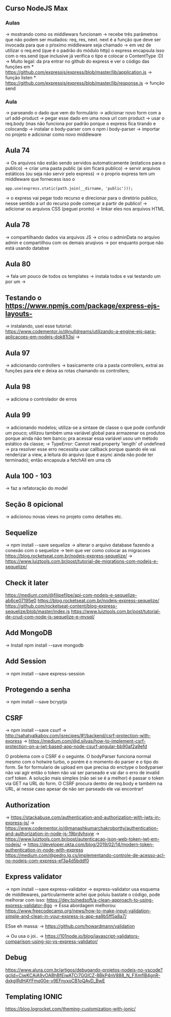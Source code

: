 ## Curso NodeJS Max


### Aulas 

-> mostrando como os middlewars funcionam
-> recebe três parâmetros que não podem ser mudados: req, res, next. next é a função que deve ser invocada para que o pŕoximo middleware seja chamado
-> em vez de utilizar o req.end (que é o padrão do módulo http) o express encapsula isso com o res.send (que inclusive já verifica o tipo e colocar o ContentType :D)
-> Muito legal: da pra entrar no github do express e ver o código das funções em 
    * https://github.com/expressjs/express/blob/master/lib/application.js -> função listen
    * https://github.com/expressjs/express/blob/master/lib/response.js -> função send


### Aula 

-> parseando o dado que vem do formulário
-> adicionar novo form com a url add-product
-> pegar esse dado em uma nova url com product
-> usar o req.body (mas não funciona por padrão porque o express fica tirando e colocandp
-> instalar o body-parser com o npm i body-parser
-> importar no projeto e adicionar como novo middleware
    

## Aula 74

-> Os arquivos não estão sendo servidos automaticamente (estaticos para o publico)
-> criar uma pasta public (ai sim ficará publico)
-> servir arquivos estáticos (ou seja não servir pelo express)
-> o proprio express tem um middleware que fornecess isso o

` app.use(express.static(path.join(__dirname, 'public'))); `

-> o express vai pegar todo recurso e direcionar para o diretório publico, nesse sentido a url do recurso pode começar a partir de publico!
-> adicionar os arquivos CSS (peguei pronto)
-> linkar eles nos arquivos HTML

## Aula 78

-> compartilhando dados via arquivos JS
-> criou o adminData no arquivo admin e compartilhou com os demais aruqivos
-> por enquanto porque não está usando databse

## Aula 80
-> fala um pouco de todos os templates
-> instala todos e vai testando um por um
-> 

## Testando o https://www.npmjs.com/package/express-ejs-layouts-
-> instalando, usei esse tutorial: https://www.codementor.io/@nulldreams/utilizando-a-engine-ejs-para-aplicacoes-em-nodejs-dok81l3si
-> 

## Aula 97
-> adicionando controllers
-> basicamente cria a pasta controllers, extrai as funções para ele e deixa as rotas chamando os controllers;

## Aula 98
-> adiciona o controlador de erros

## Aula 99
-> adicionando modelos; utiliza-se a sintaxe de classe o que pode confundir um pouco; utilizou também uma variável global para armazenar os produtos porque ainda não tem banco; pra acessar essa variável usou um método estático da classe;
-> TypeError: Cannot read property 'length' of undefined
-> pra resolver esse erro necessita usar callback porque quando ele vai renderizar a view, a leitura do arquivo (que é async ainda não pode ter terminado); então encapsula a fetchAll em uma cb

## Aula 100 - 103
-> faz a refatoração do model

## Seção 8 opicional
-> adicionou novas views no projeto como detalhes etc.


## Sequelize
->  npm install --save sequelize
-> alterar o arquivo database fazendo a conexão com o sequelize
-> tem que ver como colocar as migracoes
https://blog.rocketseat.com.br/nodejs-express-sequelize/
-> https://www.luiztools.com.br/post/tutorial-de-migrations-com-nodejs-e-sequelize/


## Check it later
https://medium.com/@filipefilpe/api-com-nodejs-e-sequelize-ab6ce07195e0
https://blog.rocketseat.com.br/nodejs-express-sequelize/
https://github.com/rocketseat-content/blog-express-sequelize/blob/master/index.js
https://www.luiztools.com.br/post/tutorial-de-crud-com-node-js-sequelize-e-mysql/


## Add MongoDB

-> Install npm install --save mongodb


## Add Session
-> npm install --save express-session



## Protegendo a senha
-> npm install --save bcryptjs

## CSRF
-> npm install --save csurf
-> http://sahatyalkabov.com/jsrecipes/#!/backend/csrf-protection-with-express
-> https://medium.com/@d.silvas/how-to-implement-csrf-protection-on-a-jwt-based-app-node-csurf-angular-bb90af2a9efd


O problema com o CSRF é o seguinte. O bodyParser funciona normal mesmo com o hotwire turbo, o porém é o momento do parser e o tipo do form. Se for formulario de upload em que precisa do enctype o bodyparser não vai agir então o token não vai ser parseado e vai dar o erro de invalid csrf token. A solução mais simples (não sei se é a melhor) é passar o token via GET na URL do form. O CSRF procura dentro de req.body e também na URL, ai nesse caso apesar de não ser parseado ele vai encontrar!


## Authorization
-> https://stackabuse.com/authentication-and-authorization-with-jwts-in-express-js/
-> https://www.codementor.io/@manashkumarchakrobortty/authentication-and-authorization-in-node-js-19brdvhsyw
-> https://www.luiztools.com.br/post/autenticacao-json-web-token-jwt-em-nodejs/
-> https://developer.okta.com/blog/2019/02/14/modern-token-authentication-in-node-with-express
https://medium.com/@pedro.lg.cs/implementando-controle-de-acesso-acl-no-nodejs-com-express-ef3a4d5bddf0


## Express validator
-> npm install --save express-validator
-> express-validator usa esquema de middlewares, particularmente achei que poluiu bastate o código, pode melhorar com isso: https://dev.to/nedsoft/a-clean-approach-to-using-express-validator-8go
-> Essa abordagem melhorou: https://www.freecodecamp.org/news/how-to-make-input-validation-simple-and-clean-in-your-express-js-app-ea9b5ff5a8a7/

ESse eh massa: 
-> https://github.com/howardmann/validation

-> Ou usa o joi..
-> https://101node.io/blog/javascript-validators-comparison-using-joi-vs-express-validator/

## Debug
https://www.alura.com.br/artigos/debugando-projetos-nodejs-no-vscode?gclid=CjwKCAiA9vOABhBfEiwATCi7GGICZ-8BkP4nV888_N_FXmfIB4gnR-dxkgIRdHAYFmq00e-v9EFnyxoCB1oQAvD_BwE

## Templating IONIC
https://blog.logrocket.com/theming-customization-with-ionic/